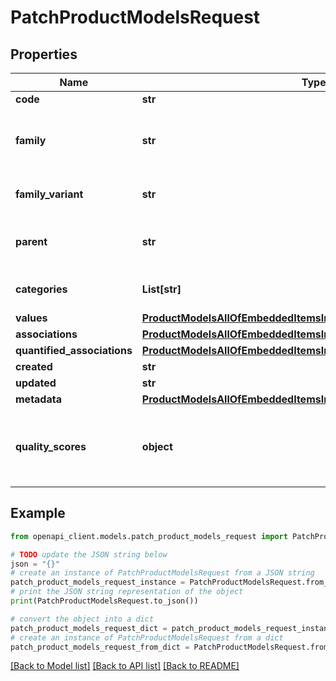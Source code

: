 # PatchProductModelsRequest


## Properties

Name | Type | Description | Notes
------------ | ------------- | ------------- | -------------
**code** | **str** | Product model code | 
**family** | **str** | &lt;a href&#x3D;&#39;api-reference.html#Family&#39;&gt;Family&lt;/a&gt; code  from which the product inherits its attributes and attributes requirements (since the 3.2) | [optional] 
**family_variant** | **str** | Family variant code from which the product model inherits its attributes and variant attributes | 
**parent** | **str** | Code of the parent &lt;a href&#x3D;&#39;api-reference.html#Productmodel&#39;&gt;product model&lt;/a&gt;. This parent can be modified since the 2.3. | [optional] 
**categories** | **List[str]** | Codes of the &lt;a href&#x3D;&#39;api-reference.html#Category&#39;&gt;categories&lt;/a&gt; in which the product model is categorized | [optional] 
**values** | [**ProductModelsAllOfEmbeddedItemsInnerAllOfValues**](ProductModelsAllOfEmbeddedItemsInnerAllOfValues.md) |  | [optional] 
**associations** | [**ProductModelsAllOfEmbeddedItemsInnerAllOfAssociations**](ProductModelsAllOfEmbeddedItemsInnerAllOfAssociations.md) |  | [optional] 
**quantified_associations** | [**ProductModelsAllOfEmbeddedItemsInnerAllOfQuantifiedAssociations**](ProductModelsAllOfEmbeddedItemsInnerAllOfQuantifiedAssociations.md) |  | [optional] 
**created** | **str** | Date of creation | [optional] 
**updated** | **str** | Date of the last update | [optional] 
**metadata** | [**ProductModelsAllOfEmbeddedItemsInnerAllOfMetadata**](ProductModelsAllOfEmbeddedItemsInnerAllOfMetadata.md) |  | [optional] 
**quality_scores** | **object** | Product model quality scores for each channel/locale combination (&lt;strong&gt;only available since the 7.0 version&lt;/strong&gt; and when the \&quot;with_quality_scores\&quot; query parameter is set to \&quot;true\&quot;) | [optional] 

## Example

```python
from openapi_client.models.patch_product_models_request import PatchProductModelsRequest

# TODO update the JSON string below
json = "{}"
# create an instance of PatchProductModelsRequest from a JSON string
patch_product_models_request_instance = PatchProductModelsRequest.from_json(json)
# print the JSON string representation of the object
print(PatchProductModelsRequest.to_json())

# convert the object into a dict
patch_product_models_request_dict = patch_product_models_request_instance.to_dict()
# create an instance of PatchProductModelsRequest from a dict
patch_product_models_request_from_dict = PatchProductModelsRequest.from_dict(patch_product_models_request_dict)
```
[[Back to Model list]](../README.md#documentation-for-models) [[Back to API list]](../README.md#documentation-for-api-endpoints) [[Back to README]](../README.md)


